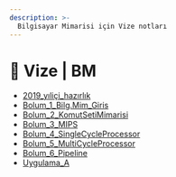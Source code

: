 ```yaml
---
description: >-
  Bilgisayar Mimarisi için Vize notları
---
```


# 📅 Vize \| BM

<!--YPackage.YGitbookIntegration-tarafından-otomatik-oluşturulmuştur-->

- [2019_yıliçi_hazırlık](2019_y%C4%B1li%C3%A7i_haz%C4%B1rl%C4%B1k.pdf)
- [Bolum_1_Bilg.Mim_Giris](Bolum_1_Bilg.Mim_Giris.pdf)
- [Bolum_2_KomutSetiMimarisi](Bolum_2_KomutSetiMimarisi.pdf)
- [Bolum_3_MIPS](Bolum_3_MIPS.pdf)
- [Bolum_4_SingleCycleProcessor](Bolum_4_SingleCycleProcessor.pdf)
- [Bolum_5_MultiCycleProcessor](Bolum_5_MultiCycleProcessor.pdf)
- [Bolum_6_Pipeline](Bolum_6_Pipeline.pdf)
- [Uygulama_A](Uygulama_A.pdf)

<!--YPackage.YGitbookIntegration-tarafından-otomatik-oluşturulmuştur-->
